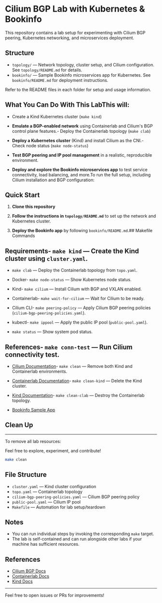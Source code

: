 
# Cilium BGP Lab with Kubernetes & Bookinfo

This repository contains a lab setup for experimenting with Cilium BGP peering, Kubernetes networking, and microservices deployment.

## Structure

- `topology/` — Network topology, cluster setup, and Cilium configuration. See `topology/README.md` for details.
- `bookinfo/` — Sample Bookinfo microservices app for Kubernetes. See `bookinfo/README.md` for deployment instructions.

Refer to the README files in each folder for setup and usage information.



## What You Can Do With This LabThis will:

- Create a Kind Kubernetes cluster (`make kind`)

- **Emulate a BGP-enabled network** using Containerlab and Cilium's BGP control plane features.- Deploy the Containerlab topology (`make clab`)

- **Deploy a Kubernetes cluster** (Kind) and install Cilium as the CNI.- Check node status (`make node-status`)

- **Test BGP peering and IP pool management** in a realistic, reproducible environment.

- **Deploy and explore the Bookinfo microservices app** to test service connectivity, load balancing, and more.To run the full setup, including Cilium installation and BGP configuration:



## Quick Start

1. **Clone this repository**

2. **Follow the instructions in `topology/README.md`** to set up the network and Kubernetes cluster.

3. **Deploy the Bookinfo app** by following `bookinfo/README.md`.## Makefile Commands



## Requirements- `make kind` — Create the Kind cluster using `cluster.yaml`.

- `make clab` — Deploy the Containerlab topology from `topo.yaml`.

- Docker- `make node-status` — Show Kubernetes node status.

- Kind- `make cilium` — Install Cilium with BGP and VXLAN enabled.

- Containerlab- `make wait-for-cilium` — Wait for Cilium to be ready.

- Cilium CLI- `make peering-policy` — Apply Cilium BGP peering policies (`cilium-bgp-peering-policies.yaml`).

- kubectl- `make ippool` — Apply the public IP pool (`public-pool.yaml`).

- `make status` — Show system pod status.

## References- `make conn-test` — Run Cilium connectivity test.

- [Cilium Documentation](https://docs.cilium.io/)- `make clean` — Remove both Kind and Containerlab environments.

- [Containerlab Documentation](https://containerlab.dev/)- `make clean-kind` — Delete the Kind cluster.

- [Kind Documentation](https://kind.sigs.k8s.io/)- `make clean-clab` — Destroy the Containerlab topology.

- [Bookinfo Sample App](https://istio.io/latest/docs/examples/bookinfo)

## Clean Up

---

To remove all lab resources:

Feel free to explore, experiment, and contribute!

```sh
make clean
```

## File Structure

- `cluster.yaml` — Kind cluster configuration
- `topo.yaml` — Containerlab topology
- `cilium-bgp-peering-policies.yaml` — Cilium BGP peering policy
- `public-pool.yaml` — Cilium IP pool
- `Makefile` — Automation for lab setup/teardown

## Notes

- You can run individual steps by invoking the corresponding `make` target.
- The lab is self-contained and can run alongside other labs if your machine has sufficient resources.

## References

- [Cilium BGP Docs](https://docs.cilium.io/en/stable/network/bgp/)
- [Containerlab Docs](https://containerlab.dev/)
- [Kind Docs](https://kind.sigs.k8s.io/)

---

Feel free to open issues or PRs for improvements!


